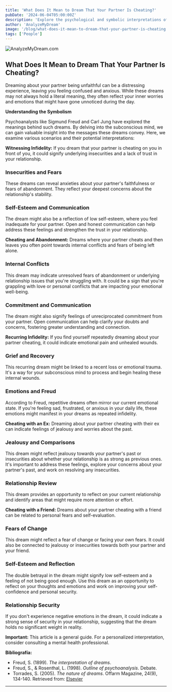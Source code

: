 ```yaml
---
title: 'What Does It Mean to Dream That Your Partner Is Cheating?'
pubDate: '2024-06-04T05:00:00Z'
description: 'Explore the psychological and symbolic interpretations of dreams in which your partner is cheating, to discover the meanings behind these dream experiences.'
author: 'AnalyzeMyDream'
image: '/blog/what-does-it-mean-to-dream-that-your-partner-is-cheating.jpeg'
tags: ['People']
---
```


![AnalyzeMyDream.com](/blog/what-does-it-mean-to-dream-that-your-partner-is-cheating.jpeg)

## What Does It Mean to Dream That Your Partner Is Cheating?

Dreaming about your partner being unfaithful can be a distressing experience, leaving you feeling confused and anxious. While these dreams may not always hold a literal meaning, they often reflect your inner worries and emotions that might have gone unnoticed during the day. 

**Understanding the Symbolism**

Psychoanalysts like Sigmund Freud and Carl Jung have explored the meanings behind such dreams. By delving into the subconscious mind, we can gain valuable insight into the messages these dreams convey. Here, we examine various scenarios and their potential interpretations:

**Witnessing Infidelity:** If you dream that your partner is cheating on you in front of you, it could signify underlying insecurities and a lack of trust in your relationship. 

### Insecurities and Fears

These dreams can reveal anxieties about your partner's faithfulness or fears of abandonment. They reflect your deepest concerns about the relationship's stability.

### Self-Esteem and Communication 

The dream might also be a reflection of low self-esteem, where you feel inadequate for your partner.  Open and honest communication can help address these feelings and strengthen the trust in your relationship.

**Cheating and Abandonment:**  Dreams where your partner cheats and then leaves you often point towards internal conflicts and fears of being left alone.

### Internal Conflicts

This dream may indicate unresolved fears of abandonment or underlying relationship issues that you're struggling with. It could be a sign that you're grappling with love or personal conflicts that are impacting your emotional well-being.

### Commitment and Communication

The dream might also signify feelings of unreciprocated commitment from your partner.  Open communication can help clarify your doubts and concerns, fostering greater understanding and connection.

**Recurring Infidelity:** If you find yourself repeatedly dreaming about your partner cheating, it could indicate emotional pain and unhealed wounds.

### Grief and Recovery

This recurring dream might be linked to a recent loss or emotional trauma. It's a way for your subconscious mind to process and begin healing these internal wounds.

### Emotions and Freud

According to Freud, repetitive dreams often mirror our current emotional state. If you're feeling sad, frustrated, or anxious in your daily life, these emotions might manifest in your dreams as repeated infidelity.

**Cheating with an Ex:** Dreaming about your partner cheating with their ex can indicate feelings of jealousy and worries about the past.

### Jealousy and Comparisons

This dream might reflect jealousy towards your partner's past or insecurities about whether your relationship is as strong as previous ones. It's important to address these feelings, explore your concerns about your partner's past, and work on resolving any insecurities.

### Relationship Review

This dream provides an opportunity to reflect on your current relationship and identify areas that might require more attention or effort.

**Cheating with a Friend:** Dreams about your partner cheating with a friend can be related to personal fears and self-evaluation.

### Fears of Change

This dream might reflect a fear of change or facing your own fears. It could also be connected to jealousy or insecurities towards both your partner and your friend.

### Self-Esteem and Reflection

The double betrayal in the dream might signify low self-esteem and a feeling of not being good enough.  Use this dream as an opportunity to reflect on your thoughts and emotions and work on improving your self-confidence and personal security.

### Relationship Security

If you don't experience negative emotions in the dream, it could indicate a strong sense of security in your relationship, suggesting that the dream holds no significant weight in reality.

**Important:** This article is a general guide. For a personalized interpretation, consider consulting a mental health professional.

**Bibliografía:**

* Freud, S. (1899). *The interpretation of dreams*.
* Freud, S., & Rosenthal, L. (1998). *Outline of psychoanalysis*. Debate.
* Torrades, S. (2005). *The nature of dreams*. Offarm Magazine, 24(9), 134-140. Retrieved from: [Elsevier](https://www.elsevier.es/es-revista-offarm-4-articulo-la-naturaleza-suenos-13079597)

---